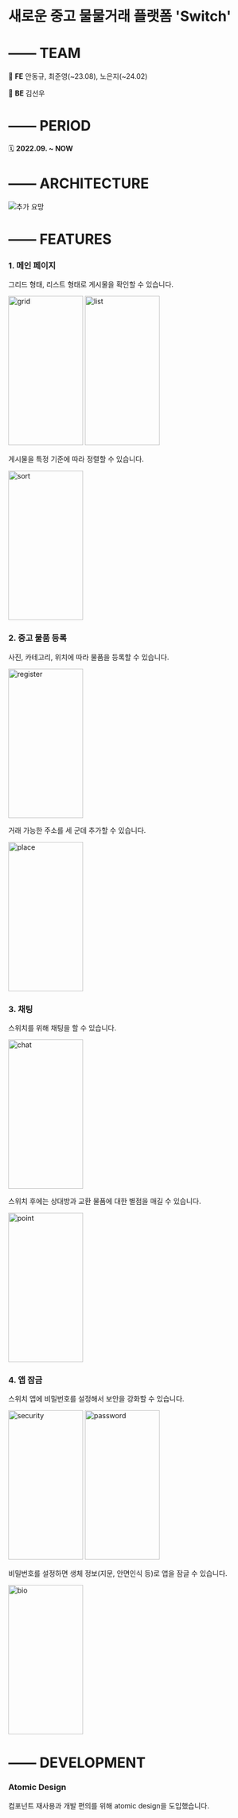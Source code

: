 # 새로운 중고 물물거래 플랫폼 'Switch'

# —— TEAM

🧩 **FE** 안동규, 
최준영(~23.08), 노은지(~24.02)

🦜 **BE** 김선우

# —— PERIOD

🗓️ **2022.09. ~ NOW**

# —— ARCHITECTURE

![추가 요망]()

# —— FEATURES

### **1. 메인 페이지**

그리드 형태, 리스트 형태로 게시물을 확인할 수 있습니다.

<img src="https://github.com/user-attachments/assets/f7e1e0b5-97c6-40d2-a382-a534331345ab" alt="grid" width="150" height="300">
<img src="https://github.com/user-attachments/assets/1ceb9b19-f6e7-4d78-becb-c68aad109499" alt="list" width="150" height="300">

게시물을 특정 기준에 따라 정렬할 수 있습니다.

<img src="https://github.com/user-attachments/assets/450ef761-e63a-4a69-bc32-096b9fcebfed" alt="sort" width="150" height="300">

### **2. 중고 물품 등록**

사진, 카테고리, 위치에 따라 물품을 등록할 수 있습니다.

<img src="https://github.com/user-attachments/assets/6b9ce327-812d-4d09-a117-e6416453b7e1" alt="register" width="150" height="300">

거래 가능한 주소를 세 군데 추가할 수 있습니다.

<img src="https://github.com/user-attachments/assets/c458f841-f03e-443b-b012-902755ee2757" alt="place" width="150" height="300">

### **3. 채팅**

스위치를 위해 채팅을 할 수 있습니다.

<img src="https://github.com/user-attachments/assets/c352dc83-67c0-4742-abc0-846e85310a37" alt="chat" width="150" height="300">

스위치 후에는 상대방과 교환 물품에 대한 별점을 매길 수 있습니다.

<img src="https://github.com/user-attachments/assets/8f614430-55c2-40e3-bdfc-c9ba68108b09" alt="point" width="150" height="300">

### **4. 앱 잠금**

스위치 앱에 비밀번호를 설정해서 보안을 강화할 수 있습니다.

<img src="https://github.com/user-attachments/assets/9e8611ba-eb11-4e23-804b-4172ff0bc4b8" alt="security" width="150" height="300">
<img src="https://github.com/user-attachments/assets/16970995-3e16-4328-a127-813d164d7dc1" alt="password" width="150" height="300">

비밀번호를 설정하면 생체 정보(지문, 안면인식 등)로 앱을 잠글 수 있습니다.

<img src="https://github.com/user-attachments/assets/5c16bc3a-63b4-4571-a93f-704f64a26e3f" alt="bio" width="150" height="300">

# —— DEVELOPMENT

### Atomic Design

컴포넌트 재사용과 개발 편의를 위해 atomic design을 도입했습니다.
